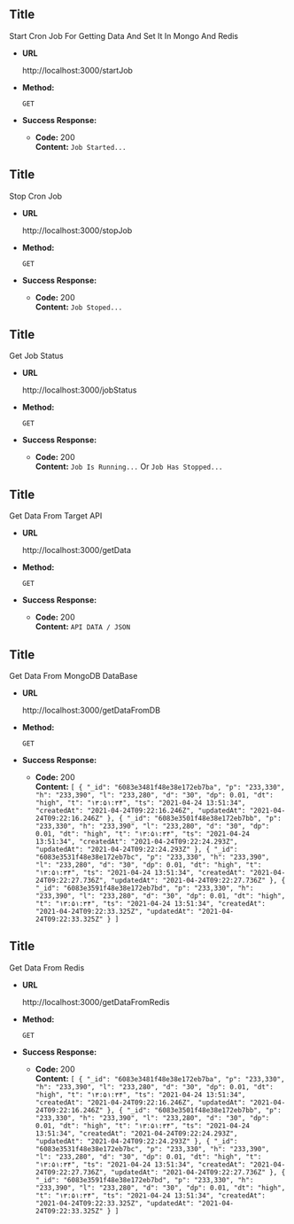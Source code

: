 **Title**
----
  Start Cron Job For Getting Data And Set It In Mongo And Redis

* **URL**

  http://localhost:3000/startJob

* **Method:**

  `GET`
* **Success Response:**
  

  * **Code:** 200 <br />
    **Content:** `Job Started...`
    
    

**Title**
----
  Stop Cron Job 

* **URL**

  http://localhost:3000/stopJob

* **Method:**

  `GET`
* **Success Response:**
  

  * **Code:** 200 <br />
    **Content:** `Job Stoped...`



**Title**
----
  Get Job Status

* **URL**

  http://localhost:3000/jobStatus

* **Method:**

  `GET`
* **Success Response:**
  

  * **Code:** 200 <br />
    **Content:** `Job Is Running...` Or `Job Has Stopped...`

    
    
**Title**
----
  Get Data From Target API

* **URL**

  http://localhost:3000/getData

* **Method:**

  `GET`
* **Success Response:**
  

  * **Code:** 200 <br />
    **Content:** `API DATA / JSON`
    
 
 
 **Title**
----
  Get Data From MongoDB DataBase

* **URL**

  http://localhost:3000/getDataFromDB

* **Method:**

  `GET`
* **Success Response:**
  

  * **Code:** 200 <br />
    **Content:** `[
    {
        "_id": "6083e3481f48e38e172eb7ba",
        "p": "233,330",
        "h": "233,390",
        "l": "233,280",
        "d": "30",
        "dp": 0.01,
        "dt": "high",
        "t": "۱۳:۵۱:۳۴",
        "ts": "2021-04-24 13:51:34",
        "createdAt": "2021-04-24T09:22:16.246Z",
        "updatedAt": "2021-04-24T09:22:16.246Z"
    },
    {
        "_id": "6083e3501f48e38e172eb7bb",
        "p": "233,330",
        "h": "233,390",
        "l": "233,280",
        "d": "30",
        "dp": 0.01,
        "dt": "high",
        "t": "۱۳:۵۱:۳۴",
        "ts": "2021-04-24 13:51:34",
        "createdAt": "2021-04-24T09:22:24.293Z",
        "updatedAt": "2021-04-24T09:22:24.293Z"
    },
    {
        "_id": "6083e3531f48e38e172eb7bc",
        "p": "233,330",
        "h": "233,390",
        "l": "233,280",
        "d": "30",
        "dp": 0.01,
        "dt": "high",
        "t": "۱۳:۵۱:۳۴",
        "ts": "2021-04-24 13:51:34",
        "createdAt": "2021-04-24T09:22:27.736Z",
        "updatedAt": "2021-04-24T09:22:27.736Z"
    },
    {
        "_id": "6083e3591f48e38e172eb7bd",
        "p": "233,330",
        "h": "233,390",
        "l": "233,280",
        "d": "30",
        "dp": 0.01,
        "dt": "high",
        "t": "۱۳:۵۱:۳۴",
        "ts": "2021-04-24 13:51:34",
        "createdAt": "2021-04-24T09:22:33.325Z",
        "updatedAt": "2021-04-24T09:22:33.325Z"
    }
]`




**Title**
----
  Get Data From Redis

* **URL**

  http://localhost:3000/getDataFromRedis

* **Method:**

  `GET`
* **Success Response:**
  

  * **Code:** 200 <br />
        **Content:** `[
    {
        "_id": "6083e3481f48e38e172eb7ba",
        "p": "233,330",
        "h": "233,390",
        "l": "233,280",
        "d": "30",
        "dp": 0.01,
        "dt": "high",
        "t": "۱۳:۵۱:۳۴",
        "ts": "2021-04-24 13:51:34",
        "createdAt": "2021-04-24T09:22:16.246Z",
        "updatedAt": "2021-04-24T09:22:16.246Z"
    },
    {
        "_id": "6083e3501f48e38e172eb7bb",
        "p": "233,330",
        "h": "233,390",
        "l": "233,280",
        "d": "30",
        "dp": 0.01,
        "dt": "high",
        "t": "۱۳:۵۱:۳۴",
        "ts": "2021-04-24 13:51:34",
        "createdAt": "2021-04-24T09:22:24.293Z",
        "updatedAt": "2021-04-24T09:22:24.293Z"
    },
    {
        "_id": "6083e3531f48e38e172eb7bc",
        "p": "233,330",
        "h": "233,390",
        "l": "233,280",
        "d": "30",
        "dp": 0.01,
        "dt": "high",
        "t": "۱۳:۵۱:۳۴",
        "ts": "2021-04-24 13:51:34",
        "createdAt": "2021-04-24T09:22:27.736Z",
        "updatedAt": "2021-04-24T09:22:27.736Z"
    },
    {
        "_id": "6083e3591f48e38e172eb7bd",
        "p": "233,330",
        "h": "233,390",
        "l": "233,280",
        "d": "30",
        "dp": 0.01,
        "dt": "high",
        "t": "۱۳:۵۱:۳۴",
        "ts": "2021-04-24 13:51:34",
        "createdAt": "2021-04-24T09:22:33.325Z",
        "updatedAt": "2021-04-24T09:22:33.325Z"
    }
]`

    

